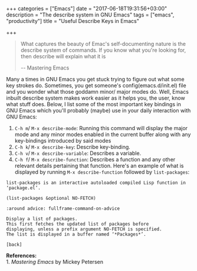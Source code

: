 +++
categories = ["Emacs"]
date = "2017-06-18T19:31:56+03:00"
description = "The describe system in GNU Emacs"
tags = ["emacs", "productivity"]
title = "Useful Describe Keys in Emacs"

+++

> What captures the beauty of Emac's self-documenting nature is
> the describe system of commands. If you know what you're looking
> for, then describe will explain what it is
>
> -- Mastering Emacs

Many a times in GNU Emacs you get stuck trying to figure out what some key strokes do. Sometimes, you get someone's config(emacs.d/init.el) file and you wonder what those goddamn minor/ major modes do. Well, Emacs inbuilt describe system makes work easier as it helps you, the user, know what stuff does. Below, I list some of the most important key bindings in GNU Emacs which you'll probably (maybe) use in your daily interaction with GNU Emacs:

1. `C-h m`/ `M-x describe-mode`: Running this command will display the major mode and any minor modes enabled in the current buffer along with any key-bindings introduced by said modes
2. `C-h k`/ `M-x describe-key`: Describe key-binding.
3. `C-h v`/ `M-x describe-variable`: Describes a variable.
4. `C-h f`/ `M-x describe-function`: Describes a function and any other relevant details pertaining that function. Here's an example of what is displayed by running `M-x describe-function` followed by `list-packages`:

```
list-packages is an interactive autoloaded compiled Lisp function in
‘package.el’.

(list-packages &optional NO-FETCH)

:around advice: fullframe-command-on-advice

Display a list of packages.
This first fetches the updated list of packages before
displaying, unless a prefix argument NO-FETCH is specified.
The list is displayed in a buffer named ‘*Packages*’.

[back]
```

**References:**
<br/>1. *Mastering Emacs* by Mickey Petersen
